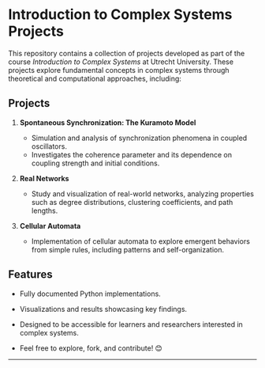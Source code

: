 # Introduction to Complex Systems Projects

This repository contains a collection of projects developed as part of the course *Introduction to Complex Systems* at Utrecht University. These projects explore fundamental concepts in complex systems through theoretical and computational approaches, including:

## Projects

1. **Spontaneous Synchronization: The Kuramoto Model**  
   - Simulation and analysis of synchronization phenomena in coupled oscillators.  
   - Investigates the coherence parameter and its dependence on coupling strength and initial conditions.

2. **Real Networks**  
   - Study and visualization of real-world networks, analyzing properties such as degree distributions, clustering coefficients, and path lengths.

3. **Cellular Automata**  
   - Implementation of cellular automata to explore emergent behaviors from simple rules, including patterns and self-organization.

## Features
- Fully documented Python implementations.
- Visualizations and results showcasing key findings.
- Designed to be accessible for learners and researchers interested in complex systems.

- Feel free to explore, fork, and contribute! 😊

---
